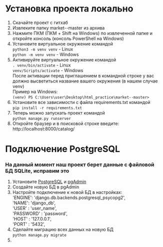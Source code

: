 Установка проекта локально
=====================
1. Скачайте проект с гитхаб
2. Извлеките папку market--master из архива
3. Нажмите ПКМ (ПКМ + Shift на Windows) по извлеченной папке и откройте консоль (консоль PowerShell на Windows)
4. Установите виртуальное окружение командой  
`python3 -m venv venv` - Linux  
`python -m venv venv` - Windows
5. Активируйте виртуальное окружение командой  
`. venv/bin/activate` - Linux  
`venv/Scripts/activate` - Windows  
После активации перед приглашением в командной строке у вас должно высветиться название вашего окружения (в нашем случае venv)  
Пример на Windows:  
`(venv) PS C:\Users\user\Desktop\html_practice\market--master>`
7. Установите все зависимости с файла requirements.txt командой    
`pip install -r requirements.txt`
8. Теперь можно запускать проект командой  
`python manage.py runserver`
9. Откройте браузер и в поисковой строке введите: http://localhost:8000/catalog/
  
  
  
Подключение PostgreSQL
=====================
### На данный момент наш проект берет данные с файловой БД SQLite, исправим это
1. Установите [PostgreSQL](https://www.postgresql.org/download/) и [pgAdmin](https://www.pgadmin.org/download/)
2. Создайте новую БД в pgAdmin
3. Настройте подключение к новой БД в настройках:  
'ENGINE': 'django.db.backends.postgresql_psycopg2',  
'NAME': 'django_db',  
'USER' : 'user_name',  
'PASSWORD' : 'password',  
'HOST' : '127.0.0.1',  
'PORT' : '5432',
4. Сделайте миграцию всех данных на новую БД  
`python manage.py migrate`
5. 

